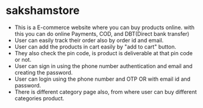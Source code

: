 # sakshamstore
* This is a E-commerce website where you can buy products online.
with this you can do online Payments, COD, and DBT(Direct bank transfer)
* User can easily track their order also by order id and email.
* User can add the products in cart easily by "add to cart" button.
* They also check the pin code, is product is deliverable at that pin code or not.
* User can sign in using the phone number authentication and email and creating the password.
* User can login using the phone number and OTP OR with email id and password.
* There is different category page also, from where user can buy different categories product.

